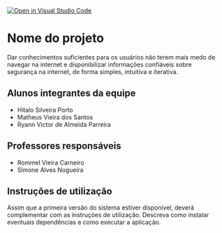[![Open in Visual Studio Code](https://classroom.github.com/assets/open-in-vscode-f059dc9a6f8d3a56e377f745f24479a46679e63a5d9fe6f495e02850cd0d8118.svg)](https://classroom.github.com/online_ide?assignment_repo_id=454200&assignment_repo_type=GroupAssignmentRepo)
# Nome do projeto

Dar conhecimentos suficientes para os usuários não terem mais medo de navegar na internet e disponibilizar informações confiáveis sobre segurança na internet, de forma simples, intuitiva e iterativa.

## Alunos integrantes da equipe

* Hitalo Silveira Porto
* Matheus Vieira dos Santos
* Ryann Victor de Almeida Parreira

## Professores responsáveis

* Rommel Vieira Carneiro
* Simone Alves Nogueira

## Instruções de utilização

Assim que a primeira versão do sistema estiver disponível, deverá complementar com as instruções de utilização. Descreva como instalar eventuais dependências e como executar a aplicação.
